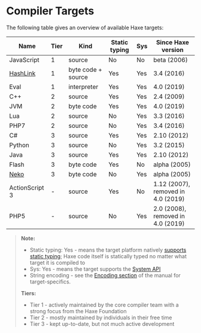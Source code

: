 Compiler Targets
=======

The following table gives an overview of available Haxe targets:

Name | Tier | Kind | Static typing | Sys  | Since Haxe version
--- | --- | --- | --- | --- | ---
JavaScript | 1 | source | No | No | beta (2006)
[HashLink](https://hashlink.haxe.org/) | 1 | byte code + source | Yes | Yes | 3.4 (2016)
Eval | 1 | interpreter | Yes | Yes | 4.0 (2019)
C++ | 2 | source | Yes | Yes | 2.4 (2009)
JVM | 2 | byte code | Yes | Yes | 4.0 (2019)
Lua | 2 | source | No | Yes | 3.3 (2016)
PHP7 | 2 | source | No | Yes | 3.4 (2016)
C# | 3 | source | Yes | Yes | 2.10 (2012)
Python | 3 | source | No | Yes | 3.2 (2015)
Java | 3 | source | Yes | Yes | 2.10 (2012)
Flash | 3 | byte code | Yes | No | alpha (2005)
[Neko](https://nekovm.org/) | 3 | byte code | No | Yes  | alpha (2005)
ActionScript 3 | - | source | Yes | No | 1.12 (2007), removed in 4.0 (2019)
PHP5 | -  | source | No | Yes | 2.0 (2008), removed in 4.0 (2019)

> **Note:**
>
> - Static typing: Yes - means the target platform natively [supports static typing](https://haxe.org/manual/types-nullability.html); Haxe code itself is statically typed no matter what target it is compiled to
> - Sys: Yes - means the target supports the [System API](http://api.haxe.org/Sys.html)
> - String encoding - see the [Encoding section](https://haxe.org/manual/std-String-encoding.html) of the manual for target-specifics.
>
> **Tiers:**
>
> - Tier 1 - actively maintained by the core compiler team with a strong focus from the Haxe Foundation
> - Tier 2 - mostly maintained by individuals in their free time
> - Tier 3 - kept up-to-date, but not much active development
